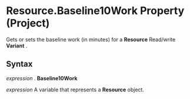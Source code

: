 
# Resource.Baseline10Work Property (Project)

Gets or sets the baseline work (in minutes) for a  **Resource** Read/write **Variant** .


## Syntax

 _expression_ . **Baseline10Work**

 _expression_ A variable that represents a **Resource** object.

